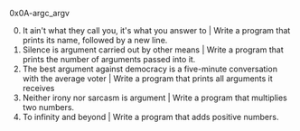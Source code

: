 0x0A-argc_argv

0. It ain't what they call you, it's what you answer to | Write a program that prints its name, followed by a new line.
1. Silence is argument carried out by other means | Write a program that prints the number of arguments passed into it.
2. The best argument against democracy is a five-minute conversation with the average voter | Write a program that prints all arguments it receives
3. Neither irony nor sarcasm is argument | Write a program that multiplies two numbers.
4. To infinity and beyond | Write a program that adds positive numbers.

